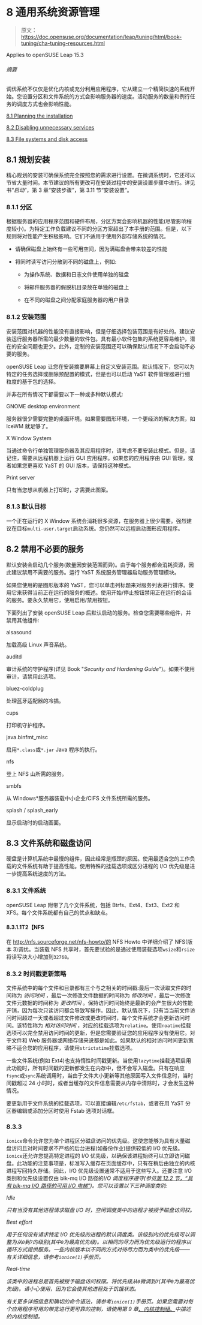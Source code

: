 # 8 通用系统资源管理

> 原文：<https://doc.opensuse.org/documentation/leap/tuning/html/book-tuning/cha-tuning-resources.html>

Applies to openSUSE Leap 15.3

###### 摘要

调优系统不仅仅是优化内核或充分利用应用程序，它从建立一个精简快速的系统开始。您设置分区和文件系统的方式会影响服务器的速度。活动服务的数量和例行任务的调度方式也会影响性能。

[8.1 Planning the installation](cha-tuning-resources.html#cha-tuning-resources-installation)

[8.2 Disabling unnecessary services](cha-tuning-resources.html#cha-tuning-resources-services)

[8.3 File systems and disk access](cha-tuning-resources.html#cha-tuning-resources-disk)

## 8.1 规划安装

精心规划的安装可确保系统完全按照您的需求进行设置。在微调系统时，它还可以节省大量时间。本节建议的所有更改可在安装过程中的安装设置步骤中进行。详见书“*启动*”，第 3 章“安装步骤”，第 3.11 节“安装设置”。

### 8.1.1 分区

根据服务器的应用程序范围和硬件布局，分区方案会影响机器的性能(尽管影响程度较小)。为特定工作负载建议不同的分区方案超出了本手册的范围。但是，以下规则将对性能产生积极影响。它们不适用于使用外部存储系统的情况。

*   请确保磁盘上始终有一些可用空间，因为满磁盘会带来较差的性能

*   将同时读写访问分散到不同的磁盘上，例如:

    *   为操作系统、数据和日志文件使用单独的磁盘

    *   将邮件服务器的假脱机目录放在单独的磁盘上

    *   在不同的磁盘之间分配家庭服务器的用户目录

### 8.1.2 安装范围

安装范围对机器的性能没有直接影响，但是仔细选择包装范围是有好处的。建议安装运行服务器所需的最少数量的软件包。具有最小软件包集的系统更容易维护，潜在的安全问题也更少。此外，定制的安装范围还可以确保默认情况下不会启动不必要的服务。

openSUSE Leap 让您在安装摘要屏幕上自定义安装范围。默认情况下，您可以为特定的任务选择或删除预配置的模式，但是也可以启动 YaST 软件管理器进行细粒度的基于包的选择。

并非在所有情况下都需要以下一种或多种默认模式:

GNOME desktop environment

服务器很少需要完整的桌面环境。如果需要图形环境，一个更经济的解决方案，如 IceWM 就足够了。

X Window System

当通过命令行单独管理服务器及其应用程序时，请考虑不要安装此模式。但是，请记住，需要从远程机器上运行 GUI 应用程序。如果您的应用程序由 GUI 管理，或者如果您更喜欢 YaST 的 GUI 版本，请保持这种模式。

Print server

只有当您想从机器上打印时，才需要此图案。

### 8.1.3 默认目标

一个正在运行的 X Window 系统会消耗很多资源，在服务器上很少需要。强烈建议在目标`multi-user.target`启动系统。您仍然可以远程启动图形应用程序。

## 8.2 禁用不必要的服务

默认安装会启动几个服务(数量因安装范围而异)。由于每个服务都会消耗资源，因此建议禁用不需要的服务。运行 YaST 系统服务管理器启动服务管理模块。

如果您使用的是图形版本的 YaST，您可以单击列标题来对服务列表进行排序。使用它来获得当前正在运行的服务的概述。使用开始/停止按钮禁用正在运行的会话的服务。要永久禁用它，使用启用/禁用按钮。

下面列出了安装 openSUSE Leap 后默认启动的服务。检查您需要哪些组件，并禁用其他组件:

alsasound

加载高级 Linux 声音系统。

auditd

审计系统的守护程序(详见 Book "*Security and Hardening Guide*")。如果不使用审计，请禁用此选项。

bluez-coldplug

处理蓝牙适配器的冷插。

cups

打印机守护程序。

java.binfmt_misc

启用`*.class`或`*.jar` Java 程序的执行。

nfs

登上 NFS 山所需的服务。

smbfs

从 Windows*服务器装载中小企业/CIFS 文件系统所需的服务。

splash / splash_early

显示启动时的启动画面。

## 8.3 文件系统和磁盘访问

硬盘是计算机系统中最慢的组件，因此经常是瓶颈的原因。使用最适合您的工作负载的文件系统有助于提高性能。使用特殊的挂载选项或区分进程的 I/O 优先级是进一步提高系统速度的方法。

### 8.3.1 文件系统

openSUSE Leap 附带了几个文件系统，包括 Btrfs、Ext4、Ext3、Ext2 和 XFS。每个文件系统都有自己的优点和缺点。

#### 8.3.1.1T2【NFS

在 http://nfs.sourceforge.net/nfs-howto/的 NFS Howto 中详细介绍了 NFS(版本 3)调优。当装载 NFS 共享时，首先要试验的是通过使用装载选项`wsize`和`rsize`将读写块大小增加到`32768`。

### 8.3.2 时间戳更新策略

文件系统中的每个文件和目录都有三个与之相关的时间戳:最后一次读取文件的时间称为 *访问时间* ，最后一次修改文件数据的时间称为 *修改时间* ，最后一次修改文件元数据的时间称为 *更改时间* 。保持访问时间始终是最新的会产生很大的性能开销，因为每次只读访问都会导致写操作。因此，默认情况下，只有当当前文件访问时间超过一天或者超过文件修改或更改时间时，每个文件系统才会更新访问时间。该特性称为 *相对访问时间* ，对应的挂载选项为`relatime`。使用`noatime`挂载选项可以完全禁用访问时间的更新，但是您需要验证您的应用程序没有使用它。对于文件和 Web 服务器或网络存储来说都是如此。如果默认的相对访问时间更新策略不适合您的应用程序，请使用`strictatime`挂载选项。

一些文件系统(例如 Ext4)也支持惰性时间戳更新。当使用`lazytime`挂载选项启用此功能时，所有时间戳的更新都发生在内存中，但不会写入磁盘。只有在响应`fsync`或`sync`系统调用时，当由于文件大小更新等其他原因写入文件信息时，当时间戳超过 24 小时时，或者当缓存的文件信息需要从内存中清除时，才会发生这种情况。

要更新用于文件系统的挂载选项，可以直接编辑`/etc/fstab`，或者在用 YaST 分区器编辑或添加分区时使用 Fstab 选项对话框。

### 8.3.3

`ionice`命令允许您为单个进程区分磁盘访问的优先级。这使您能够为具有大量磁盘访问且对时间要求不严格的后台进程(如备份作业)提供较低的 I/O 优先级。`ionice`还允许您提高特定进程的 I/O 优先级，以确保该进程始终可以立即访问磁盘。此功能的注意事项是，标准写入缓存在页面缓存中，只有在稍后由独立的内核进程写回持久存储。因此，I/O 优先级设置通常不适用于这些写入。还要注意 I/O 类别和优先级设置仅由 blk-mq I/O 路径的*I/O 调度程序遵守(参见[第 12.2 节，“具有 blk-mq I/O 路径的可用 I/O 电梯”](cha-tuning-io.html#cha-tuning-io-schedulers-blkmq "12.2. Available I/O elevators with blk-mq I/O path"))。您可以设置以下三种调度类别:*

*Idle*

*只有当没有其他进程请求磁盘 I/O 时，空闲调度类中的进程才被授予磁盘访问权。*

*Best effort*

*用于任何没有请求特定 I/O 优先级的进程的默认调度类。该级别内的优先级可以调整为从`0`到`7`的级别(其中`0`为最高优先级)。以相同的尽力而为优先级运行的程序以循环方式提供服务。一些内核版本以不同的方式对待尽力而为类中的优先级——有关详细信息，请参考`ionice(1)`手册页。*

*Real-time*

*该类中的进程总是首先被授予磁盘访问权限。将优先级从`0`微调到`7`(其中`0`为最高优先级)。请小心使用，因为它会使其他进程处于饥饿状态。*

*有关更多详细信息和确切的命令语法，请参考`ionice(1)`手册页。如果您需要对每个应用程序可用的带宽进行更可靠的控制，请使用第 9 章[、*内核控制组*、](cha-tuning-cgroups.html "Chapter 9. Kernel control groups")中描述的内核控制组。*